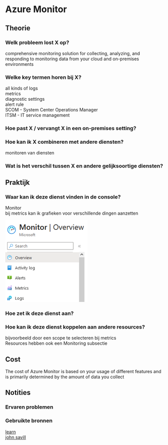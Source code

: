 # Azure Monitor

## Theorie
### Welk probleem lost X op?
comprehensive monitoring solution for collecting, analyzing, and responding to monitoring data from your cloud and on-premises environments

### Welke key termen horen bij X?
all kinds of logs  
metrics  
diagnostic settings  
alert rule  
SCOM - System Center Operations Manager  
ITSM - IT service management  

### Hoe past X / vervangt X in een on-premises setting?

### Hoe kan ik X combineren met andere diensten?
monitoren van diensten  

### Wat is het verschil tussen X en andere gelijksoortige diensten?


## Praktijk
### Waar kan ik deze dienst vinden in de console?
Monitor  
bij metrics kan ik grafieken voor verschillende dingen aanzetten  

![paar opties](Images/02-some-relevant-functions.PNG)  

### Hoe zet ik deze dienst aan?


### Hoe kan ik deze dienst koppelen aan andere resources?
bijvoorbeeld door een scope te selecteren bij metrics  
Resources hebben ook een Monitoring subsectie  

## Cost  
The cost of Azure Monitor is based on your usage of different features and is primarily determined by the amount of data you collect  


## Notities
### Ervaren problemen

### Gebruikte bronnen
[learn](https://learn.microsoft.com/en-us/azure/azure-monitor/overview)  
[john savill](https://www.youtube.com/watch?v=v68jL-l9Fww)  
